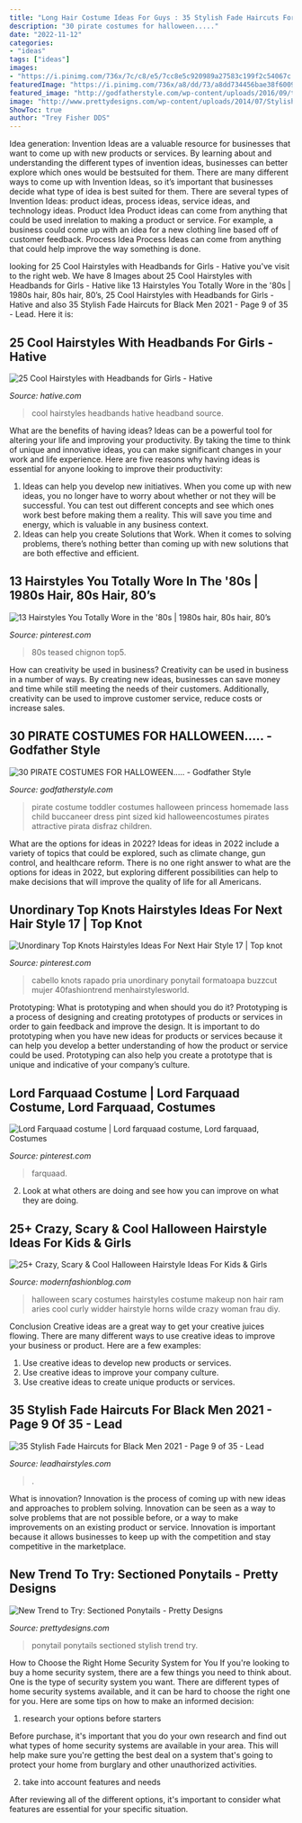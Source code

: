 ```yaml
---
title: "Long Hair Costume Ideas For Guys : 35 Stylish Fade Haircuts For Black Men 2021"
description: "30 pirate costumes for halloween....."
date: "2022-11-12"
categories:
- "ideas"
tags: ["ideas"]
images:
- "https://i.pinimg.com/736x/7c/c8/e5/7cc8e5c920989a27583c199f2c54067c.jpg"
featuredImage: "https://i.pinimg.com/736x/a8/dd/73/a8dd734456bae38f6009c6583e335178.jpg"
featured_image: "http://godfatherstyle.com/wp-content/uploads/2016/09/toddler-girls-pirate-costume..jpg"
image: "http://www.prettydesigns.com/wp-content/uploads/2014/07/Stylish-Ponytail.jpg"
ShowToc: true
author: "Trey Fisher DDS"
---
```



Idea generation:
Invention Ideas are a valuable resource for businesses that want to come up with new products or services. By learning about and understanding the different types of invention ideas, businesses can better explore which ones would be bestsuited for them. There are many different ways to come up with Invention Ideas, so it’s important that businesses decide what type of idea is best suited for them.
There are several types of Invention Ideas: product ideas, process ideas, service ideas, and technology ideas. Product Idea 
Product ideas can come from anything that could be used inrelation to making a product or service. For example, a business could come up with an idea for a new clothing line based off of customer feedback. Process Idea 
Process Ideas can come from anything that could help improve the way something is done.

	

		
looking for 25 Cool Hairstyles with Headbands for Girls - Hative you've visit to the right web. We have 8 Images about 25 Cool Hairstyles with Headbands for Girls - Hative like 13 Hairstyles You Totally Wore in the &#039;80s | 1980s hair, 80s hair, 80’s, 25 Cool Hairstyles with Headbands for Girls - Hative and also 35 Stylish Fade Haircuts for Black Men 2021 - Page 9 of 35 - Lead. Here it is:
		
    
## 25 Cool Hairstyles With Headbands For Girls - Hative

<img loading=lazy src="https://hative.com/wp-content/uploads/2015/02/headband-hairstyles/8-cool-hairstyles-with-headbands-for-girls.jpg" onerror="this.onerror=null;this.src='https://tse3.mm.bing.net/th?id=OIP.MaqkiMs63yYpdtOoZ_UgAAHaLK&amp;pid=15.1';" alt="25 Cool Hairstyles with Headbands for Girls - Hative">

_Source: hative.com_

>cool hairstyles headbands hative headband source. 

	

What are the benefits of having ideas?
Ideas can be a powerful tool for altering your life and improving your productivity. By taking the time to think of unique and innovative ideas, you can make significant changes in your work and life experience. Here are five reasons why having ideas is essential for anyone looking to improve their productivity: 
1. Ideas can help you develop new initiatives. When you come up with new ideas, you no longer have to worry about whether or not they will be successful. You can test out different concepts and see which ones work best before making them a reality. This will save you time and energy, which is valuable in any business context. 
2. Ideas can help you create Solutions that Work. When it comes to solving problems, there’s nothing better than coming up with new solutions that are both effective and efficient.

    
## 13 Hairstyles You Totally Wore In The &#039;80s | 1980s Hair, 80s Hair, 80’s

<img loading=lazy src="https://i.pinimg.com/736x/7c/c8/e5/7cc8e5c920989a27583c199f2c54067c.jpg" onerror="this.onerror=null;this.src='https://tse1.mm.bing.net/th?id=OIP.f_du5FoV8rxpE8L8S3m72wHaHa&amp;pid=15.1';" alt="13 Hairstyles You Totally Wore in the &#039;80s | 1980s hair, 80s hair, 80’s">

_Source: pinterest.com_

>80s teased chignon top5. 

	

How can creativity be used in business?
Creativity can be used in business in a number of ways. By creating new ideas, businesses can save money and time while still meeting the needs of their customers. Additionally, creativity can be used to improve customer service, reduce costs or increase sales.

    
## 30 PIRATE COSTUMES FOR HALLOWEEN..... - Godfather Style

<img loading=lazy src="http://godfatherstyle.com/wp-content/uploads/2016/09/toddler-girls-pirate-costume..jpg" onerror="this.onerror=null;this.src='https://tse3.mm.bing.net/th?id=OIP.KM-xkIlym9laTm38qfGtkQHaKl&amp;pid=15.1';" alt="30 PIRATE COSTUMES FOR HALLOWEEN..... - Godfather Style">

_Source: godfatherstyle.com_

>pirate costume toddler costumes halloween princess homemade lass child buccaneer dress pint sized kid halloweencostumes pirates attractive pirata disfraz children. 

	

What are the options for ideas in 2022?
Ideas for ideas in 2022 include a variety of topics that could be explored, such as climate change, gun control, and healthcare reform. There is no one right answer to what are the options for ideas in 2022, but exploring different possibilities can help to make decisions that will improve the quality of life for all Americans.

    
## Unordinary Top Knots Hairstyles Ideas For Next Hair Style 17 | Top Knot

<img loading=lazy src="https://i.pinimg.com/736x/a8/dd/73/a8dd734456bae38f6009c6583e335178.jpg" onerror="this.onerror=null;this.src='https://tse1.mm.bing.net/th?id=OIP.yFZxSdg9WxYaQeLx-Uw-zgHaKC&amp;pid=15.1';" alt="Unordinary Top Knots Hairstyles Ideas For Next Hair Style 17 | Top knot">

_Source: pinterest.com_

>cabello knots rapado pria unordinary ponytail formatoapa buzzcut mujer 40fashiontrend menhairstylesworld. 

	

Prototyping: What is prototyping and when should you do it?
Prototyping is a process of designing and creating prototypes of products or services in order to gain feedback and improve the design. It is important to do prototyping when you have new ideas for products or services because it can help you develop a better understanding of how the product or service could be used. Prototyping can also help you create a prototype that is unique and indicative of your company’s culture.

    
## Lord Farquaad Costume | Lord Farquaad Costume, Lord Farquaad, Costumes

<img loading=lazy src="https://i.pinimg.com/736x/00/1f/62/001f62c2a8e02aca8fa5384d665d06de.jpg" onerror="this.onerror=null;this.src='https://tse2.mm.bing.net/th?id=OIP.HvcpSlRmu6TKcGR30S4PuQHaJ4&amp;pid=15.1';" alt="Lord Farquaad costume | Lord farquaad costume, Lord farquaad, Costumes">

_Source: pinterest.com_

>farquaad. 

	

2. Look at what others are doing and see how you can improve on what they are doing. 

    
## 25+ Crazy, Scary &amp; Cool Halloween Hairstyle Ideas For Kids &amp; Girls

<img loading=lazy src="http://modernfashionblog.com/wp-content/uploads/2016/09/25-Crazy-Scary-Cool-Halloween-Hairstyle-Ideas-For-Kids-Girls-2016-6.gif" onerror="this.onerror=null;this.src='https://tse2.mm.bing.net/th?id=OIP.iIDHUKOwBdRUQmdHhUwxogHaLH&amp;pid=15.1';" alt="25+ Crazy, Scary &amp; Cool Halloween Hairstyle Ideas For Kids &amp; Girls">

_Source: modernfashionblog.com_

>halloween scary costumes hairstyles costume makeup non hair ram aries cool curly widder hairstyle horns wilde crazy woman frau diy. 

	

Conclusion
Creative ideas are a great way to get your creative juices flowing. There are many different ways to use creative ideas to improve your business or product. Here are a few examples:
1. Use creative ideas to develop new products or services.
2. Use creative ideas to improve your company culture.
3. Use creative ideas to create unique products or services.

    
## 35 Stylish Fade Haircuts For Black Men 2021 - Page 9 Of 35 - Lead

<img loading=lazy src="https://www.leadhairstyles.com/wp-content/uploads/2020/09/Stylish-Fade-Haircuts-for-Black-Men-2021-09-768x959.jpg" onerror="this.onerror=null;this.src='https://tse4.mm.bing.net/th?id=OIP.AZ-hvofhjrmpHI-lwv_MiwHaJP&amp;pid=15.1';" alt="35 Stylish Fade Haircuts for Black Men 2021 - Page 9 of 35 - Lead">

_Source: leadhairstyles.com_

>. 

	

What is innovation?
Innovation is the process of coming up with new ideas and approaches to problem solving. Innovation can be seen as a way to solve problems that are not possible before, or a way to make improvements on an existing product or service. Innovation is important because it allows businesses to keep up with the competition and stay competitive in the marketplace.

    
## New Trend To Try: Sectioned Ponytails - Pretty Designs

<img loading=lazy src="http://www.prettydesigns.com/wp-content/uploads/2014/07/Stylish-Ponytail.jpg" onerror="this.onerror=null;this.src='https://tse1.mm.bing.net/th?id=OIP.dO-7-QFhR6fV4_prDYN7BwHaLH&amp;pid=15.1';" alt="New Trend to Try: Sectioned Ponytails - Pretty Designs">

_Source: prettydesigns.com_

>ponytail ponytails sectioned stylish trend try. 

	

How to Choose the Right Home Security System for You
If you're looking to buy a home security system, there are a few things you need to think about. One is the type of security system you want. There are different types of home security systems available, and it can be hard to choose the right one for you. Here are some tips on how to make an informed decision: 
1. research your options before starters

Before purchase, it's important that you do your own research and find out what types of home security systems are available in your area. This will help make sure you're getting the best deal on a system that's going to protect your home from burglary and other unauthorized activities. 

2. take into account features and needs

After reviewing all of the different options, it's important to consider what features are essential for your specific situation.

